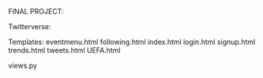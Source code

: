 FINAL PROJECT:

Twitterverse:

Templates:
eventmenu.html
following.html
index.html
login.html
signup.html
trends.html
tweets.html
UEFA.html

views.py